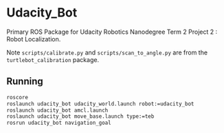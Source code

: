 # Udacity\_Bot

Primary ROS Package for Udacity Robotics Nanodegree Term 2 Project 2 : Robot Localization.

Note `scripts/calibrate.py` and `scripts/scan_to_angle.py` are from the `turtlebot_calibration` package.

## Running

```bash
roscore
roslaunch udacity_bot udacity_world.launch robot:=udacity_bot
roslaunch udacity_bot amcl.launch
roslaunch udacity_bot move_base.launch type:=teb
rosrun udacity_bot navigation_goal
```
